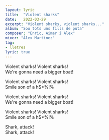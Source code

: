 ```yaml
---
layout: lyric
title:  "Violent sharks"
date:   2022-03-29
excerpt: "Violent sharks, violent sharks..."
album: "Sou tots uns fills de puta"
composer: "Enric, Aimar i Àlex"
mixer: "Àlex Martínez"
tag:
- lletres
lyric: true
---
```


Violent sharks! Violent sharks!<br>
We're gonna need a bigger boat!

Violent sharks! Violent sharks!<br>
Smile son of a h$*%!%

Violent sharks! Violent sharks!<br>
We're gonna need a bigger boat!

Violent sharks! Violent sharks!<br>
Smile son of a h$*%!%

Shark, attack!<br>
Shark, attack!